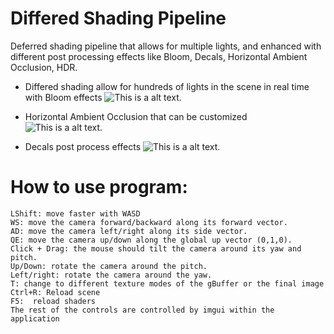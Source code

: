 # Differed Shading Pipeline
Deferred shading pipeline that allows for multiple lights, and enhanced with different post processing effects like Bloom, Decals, Horizontal Ambient Occlusion, HDR.

- Differed shading allow for hundreds of lights in the scene in real time with Bloom effects
![This is a alt text.](/docs/video1.gif)

- Horizontal Ambient Occlusion that can be customized
![This is a alt text.](/docs/video2.gif)

- Decals post process effects
![This is a alt text.](/docs/video3.gif)

# How to use program: 
	LShift: move faster with WASD
	WS: move the camera forward/backward along its forward vector.
	AD: move the camera left/right along its side vector.
	QE: move the camera up/down along the global up vector (0,1,0).
	Click + Drag: the mouse should tilt the camera around its yaw and pitch.
	Up/Down: rotate the camera around the pitch.
	Left/right: rotate the camera around the yaw.
	T: change to different texture modes of the gBuffer or the final image
	Ctrl+R: Reload scene
	F5:  reload shaders
	The rest of the controls are controlled by imgui within the application
